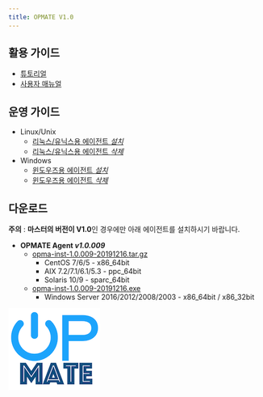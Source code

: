 ```yaml
---
title: OPMATE V1.0
---
```


## 활용 가이드

- [튜토리얼](QuickTutorial.html)
- [사용자 매뉴얼](Overview.html)

## 운영 가이드
- Linux/Unix
  - [리눅스/유닉스용 에이전트 *설치*](InstallAgentLinux.html)
  - [리눅스/유닉스용 에이전트 *삭제*](UninstallAgentLinux.html)
- Windows
  - [윈도우즈용 에이전트 *설치*](InstallAgentWindows.html)
  - [윈도우즈용 에이전트 *삭제*](UninstallAgentWindows.html)

## 다운로드

**주의** : **마스터의 버전이 V1.0**인 경우에만 아래 에이전트를 설치하시기 바랍니다.

- **OPMATE Agent _v1.0.009_**
  - [opma-inst-1.0.009-20191216.tar.gz](https://github.com/opmate/opmate.github.io/releases/download/OPMATE-AGENT-v1.0.009/opma-inst-1.0.009-20191216.tar.gz)
    - CentOS 7/6/5 - x86_64bit
    - AIX 7.2/7.1/6.1/5.3 - ppc_64bit
    - Solaris 10/9 - sparc_64bit
  - [opma-inst-1.0.009-20191216.exe](https://github.com/opmate/opmate.github.io/releases/download/OPMATE-AGENT-v1.0.009/opma-inst-1.0.009-20191216.exe)
    - Windows Server 2016/2012/2008/2003 - x86_64bit / x86_32bit

![Alt text](/img/poweron.png)
